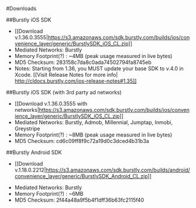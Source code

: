 #Downloads

##Burstly iOS SDK
* [[Download v.1.36.0.3555|https://s3.amazonaws.com/sdk.burstly.com/builds/ios/convenience_layer/generic/BurstlySDK_iOS_CL.zip]]
* Mediated Networks: Burstly 
* Memory Footprint(?) : ~4MB (peak usage measured in live bytes)
* MD5 Checksum: 283158c7da8c0ada74502794fa8745eb
* Notes: Starting from 1.36, you MUST update your base SDK to v.4.0 in Xcode. [[Visit Release Notes for more info| http://cldocs.burstly.com/ios-release-notes#1.35]] 

##Burstly iOS SDK (with 3rd party ad networks)
* [[Download v.1.36.0.3555 with networks|https://s3.amazonaws.com/sdk.burstly.com/builds/ios/convenience_layer/generic/BurstlySDK_iOS_CL.zip]]
* Mediated Networks: Burstly, Admob, Millennial, Jumptap, Inmobi, Greystripe
* Memory Footprint(?) : ~8MB (peak usage measured in live bytes)
* MD5 Checksum: cd6c09ff8f9c72a19d0c3dced4b31b3a

##Burstly Android SDK
- [[Download v.1.18.0.2212|https://s3.amazonaws.com/sdk.burstly.com/builds/android/convenience_layer/generic/BurstlySDK_Android_CL.zip]]
* Mediated Networks: Burstly
* Memory Footprint(?) : ~6MB
* MD5 Checksum: 2f44a48a9f5b4f1dff36b63fc2115f40